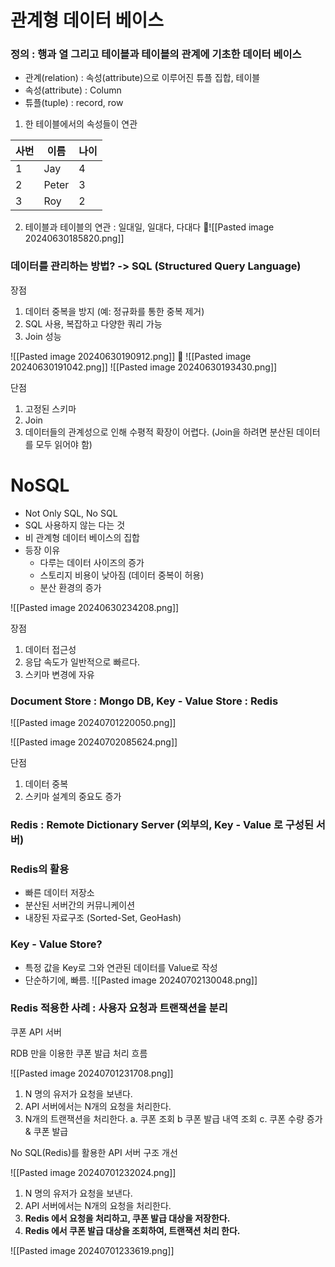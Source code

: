 
# 관계형 데이터 베이스 

### 정의 : 행과 열 그리고 테이블과 테이블의 관계에 기초한 데이터 베이스

- 관계(relation) : 속성(attribute)으로 이루어진 튜플 집합, 테이블
- 속성(attribute) : Column
- 튜플(tuple) : record, row

1. 한 테이블에서의 속성들이 연관

| 사번  | 이름    | 나이  |
| --- | ----- | --- |
| 1   | Jay   | 4   |
| 2   | Peter | 3   |
| 3   | Roy   | 2   |
2. 테이블과 테이블의 연관 : 일대일, 일대다, 다대다
 ![[Pasted image 20240630185820.png]]

### 데이터를 관리하는 방법? -> SQL (Structured Query Language)

장점

1. 데이터 중복을 방지 (예: 정규화를 통한 중복 제거)
2. SQL 사용, 복잡하고 다양한 쿼리 가능
3. Join 성능

![[Pasted image 20240630190912.png]]

![[Pasted image 20240630191042.png]]
![[Pasted image 20240630193430.png]]

단점

1. 고정된 스키마
2. Join
3. 데이터들의 관계성으로 인해 수평적 확장이 어렵다. (Join을 하려면 분산된 데이터를 모두 읽어야 함)


# NoSQL

- Not Only SQL, No SQL
- SQL 사용하지 않는 다는 것 
- 비 관계형 데이터 베이스의 집합
- 등장 이유
	- 다루는 데이터 사이즈의 증가
	- 스토리지 비용이 낮아짐 (데이터 중복이 허용)
	- 분산 환경의 증가

![[Pasted image 20240630234208.png]]


장점 

1. 데이터 접근성
2. 응답 속도가 일반적으로 빠르다.
3. 스키마 변경에 자유

### Document Store : Mongo DB, Key - Value Store : Redis

![[Pasted image 20240701220050.png]]

![[Pasted image 20240702085624.png]]

단점

1. 데이터 중복
2. 스키마 설계의 중요도 증가

### Redis : Remote Dictionary Server (외부의, Key - Value 로 구성된 서버)

### Redis의 활용 

- 빠른 데이터 저장소
- 분산된 서버간의 커뮤니케이션
- 내장된 자료구조 (Sorted-Set, GeoHash)

### Key - Value Store?

- 특정 값을 Key로 그와 연관된 데이터를 Value로 작성
- 단순하기에, 빠름.
![[Pasted image 20240702130048.png]]


### Redis 적용한 사례 : 사용자 요청과 트랜잭션을 분리

쿠폰 API 서버

RDB 만을 이용한 쿠폰 발급 처리 흐름

![[Pasted image 20240701231708.png]]

1. N 명의 유저가 요청을 보낸다.
2. API 서버에서는 N개의 요청을 처리한다.
3. N개의 트랜잭션을 처리한다.
	a. 쿠폰 조회
	b  쿠폰 발급 내역 조회
	c. 쿠폰 수량 증가 & 쿠폰 발급

No SQL(Redis)를 활용한 API 서버 구조 개선

![[Pasted image 20240701232024.png]]


1. N 명의 유저가 요청을 보낸다.
2. API 서버에서는 N개의 요청을 처리한다.
3. **Redis 에서 요청을 처리하고, 쿠폰 발급 대상을 저장한다.**
4. **Redis 에서 쿠폰 발급 대상을 조회하여, 트랜잭션 처리 한다.**


![[Pasted image 20240701233619.png]]



